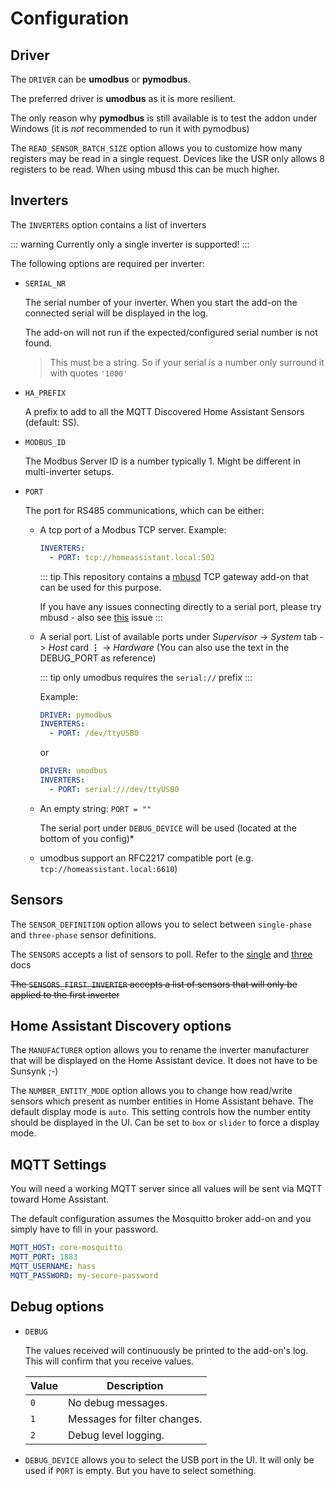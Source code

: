 # Configuration

## Driver

The `DRIVER` can be **umodbus** or **pymodbus**.

The preferred driver is **umodbus** as it is more resilient.

The only reason why **pymodbus** is still available is to test the addon under Windows (it is *not* recommended to run it with pymodbus)

The `READ_SENSOR_BATCH_SIZE` option allows you to customize how many registers may be read in a single request. Devices like the USR only allows 8 registers to be read. When using mbusd this can be much higher.

## Inverters

The `INVERTERS` option contains a list of inverters

::: warning
Currently only a single inverter is supported!
:::

The following options are required per inverter:

- `SERIAL_NR`

  The serial number of your inverter. When you start the add-on the connected serial will be displayed in the log.

  The add-on will not run if the expected/configured serial number is not found.

  > This must be a string. So if your serial is a number only surround it with quotes `'1000'`

- `HA_PREFIX`

  A prefix to add to all the MQTT Discovered Home Assistant Sensors (default: SS).

- `MODBUS_ID`

  The Modbus Server ID is a number typically 1. Might be different in multi-inverter setups.

- `PORT`

  The port for RS485 communications, which can be either:

    - A tcp port of a Modbus TCP server. Example:
      ```yaml
      INVERTERS:
        - PORT: tcp://homeassistant.local:502
      ```

      ::: tip
      This repository contains a [mbusd](../guide/mbusd) TCP gateway add-on that can be used for this purpose.

      If you have any issues connecting directly to a serial port, please try mbusd - also see [this](https://github.com/kellerza/sunsynk/issues/131) issue
      :::

    - A serial port. List of available ports under _Supervisor_ -> _System_ tab -> _Host_ card **&vellip;** -> _Hardware_ (You can also use the text in the DEBUG_PORT as reference)

      ::: tip
      only umodbus requires the `serial://` prefix
      :::

      Example:
      ```yaml
      DRIVER: pymodbus
      INVERTERS:
        - PORT: /dev/ttyUSB0
      ```
      or
      ```yaml
      DRIVER: umodbus
      INVERTERS:
        - PORT: serial:///dev/ttyUSB0
      ```

    - An empty string: `PORT = ""`

      The serial port under `DEBUG_DEVICE` will be used (located at the bottom of you config)*

    - umodbus support an RFC2217 compatible port (e.g. `tcp://homeassistant.local:6610`)


## Sensors

The `SENSOR_DEFINITION` option allows you to select between `single-phase` and `three-phase` sensor definitions.

The `SENSORS` accepts a list of sensors to poll. Refer to the [single](./definitions) and [three](./definitions3ph) docs

~~The `SENSORS_FIRST_INVERTER` accepts a list of sensors that will only be applied to the first inverter~~

## Home Assistant Discovery options

The `MANUFACTURER` option allows you to rename the inverter manufacturer that will be displayed on the Home Assistant device. It does not have to be Sunsynk ;-)

The `NUMBER_ENTITY_MODE` option allows you to change how read/write sensors which present as number entities in Home Assistant behave.
The default display mode is `auto`. This setting controls how the number entity should be displayed in the UI. Can be set to `box` or `slider` to force a display mode.

## MQTT Settings

You will need a working MQTT server since all values will be sent via MQTT toward Home
Assistant.

The default configuration assumes the Mosquitto broker add-on and you simply have to
fill in your password.

```yaml
MQTT_HOST: core-mosquitto
MQTT_PORT: 1883
MQTT_USERNAME: hass
MQTT_PASSWORD: my-secure-password
```

## Debug options

- `DEBUG`

  The values received will continuously be printed to the add-on's log. This will confirm
  that you receive values.

  | Value | Description                  |
  | ----- | ---------------------------- |
  | `0`   | No debug messages.           |
  | `1`   | Messages for filter changes. |
  | `2`   | Debug level logging.         |

- `DEBUG_DEVICE` allows you to select the USB port in the UI. It will only be used if `PORT` is empty. But you have to select something.
